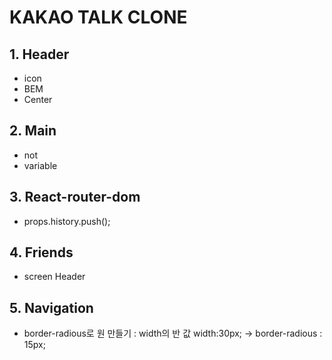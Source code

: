 # KAKAO TALK CLONE

## 1. Header 
- icon
- BEM
- Center

## 2. Main
- not
- variable

## 3. React-router-dom
- props.history.push();

## 4. Friends
- screen Header

## 5. Navigation
- border-radious로 원 만들기 : width의 반 값
width:30px; -> border-radious : 15px;